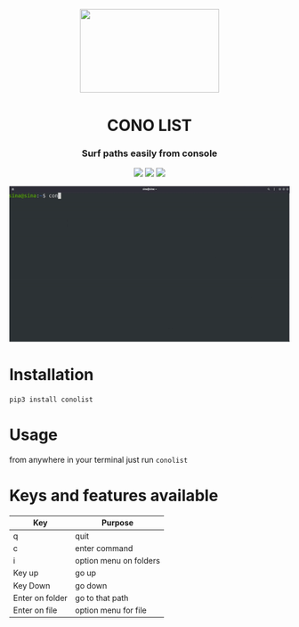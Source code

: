 <p align="center">
<img src="https://image.flaticon.com/icons/svg/2948/2948063.svg" height="150" width="250" />  
</p>
<h1 align="center">CONO LIST</h1>
<h3 align="center">Surf paths easily from console</h3>
<p align="center">
  <img src="https://img.shields.io/pypi/v/conolist"/>
  <img src="https://img.shields.io/github/issues/E-RROR/conolist"/>
  <img src="https://img.shields.io/pypi/l/conolist" />
</p>
<div align="center">
  <img src="https://github.com/E-RROR/protovpn/raw/master/ezgif.com-crop.gif" />
</div>

# Installation
```
pip3 install conolist
```

# Usage
from anywhere in your terminal just run `conolist`

# Keys and features available
| Key | Purpose|
| --- | --- |
| q | quit |
| c  | enter command |
| i  | option menu on folders |
| Key up | go up |
| Key Down  | go down |
| Enter on folder | go to that path |
| Enter on file | option menu for file |
